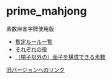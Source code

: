 # prime_mahjong
素数麻雀字牌使用版

* [暫定ルール一覧](https://github.com/hsjoihs/prime_mahjong/blob/master/!素数麻雀暫定ルール一覧)
* [それぞれの役](https://github.com/hsjoihs/prime_mahjong/blob/master/それぞれの役.md)
* [（槓子以外の）面子を構成できる素数](https://github.com/hsjoihs/prime_mahjong/blob/master/（槓子以外の）面子を構成できる素数.md)

[旧バージョンへのリンク](https://gist.github.com/hsjoihs/74d5249bd0d3542b1bbaa00327107a0b)
